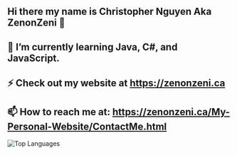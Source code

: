 ## Hi there my name is Christopher Nguyen Aka ZenonZeni 👋

## 🌱 I’m currently learning Java, C#, and JavaScript.
## ⚡ Check out my website at https://zenonzeni.ca
## 📫 How to reach me at: https://zenonzeni.ca/My-Personal-Website/ContactMe.html

![Top Languages](https://github-readme-stats.vercel.app/api/top-langs/?username=ZenonZeni&show_icons=true&theme=radical)

<!--
**ZenonZeni/ZenonZeni** is a ✨ _special_ ✨ repository because its `README.md` (this file) appears on your GitHub profile.

Here are some ideas to get you started:

- 🔭 I’m currently working on ...
- 🌱 I’m currently learning ...
- 👯 I’m looking to collaborate on ...
- 🤔 I’m looking for help with ...
- 💬 Ask me about ...
- 📫 How to reach me: ...
- 😄 Pronouns: ...
- ⚡ Fun fact: ...
-->
